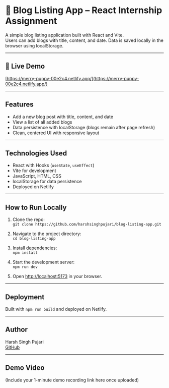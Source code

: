 # 📝 Blog Listing App – React Internship Assignment

A simple blog listing application built with React and Vite.  
Users can add blogs with title, content, and date. Data is saved locally in the browser using localStorage.

---

## 🔗 Live Demo

[https://merry-puppy-00e2c4.netlify.app/](https://merry-puppy-00e2c4.netlify.app/)

---

## Features

- Add a new blog post with title, content, and date  
- View a list of all added blogs  
- Data persistence with localStorage (blogs remain after page refresh)  
- Clean, centered UI with responsive layout  

---

## Technologies Used

- React with Hooks (`useState`, `useEffect`)  
- Vite for development  
- JavaScript, HTML, CSS  
- localStorage for data persistence  
- Deployed on Netlify  

---

## How to Run Locally

1. Clone the repo:  
   `git clone https://github.com/harshsinghpujari/blog-listing-app.git`

2. Navigate to the project directory:  
   `cd blog-listing-app`

3. Install dependencies:  
   `npm install`

4. Start the development server:  
   `npm run dev`

5. Open [http://localhost:5173](http://localhost:5173) in your browser.

---

## Deployment

Built with `npm run build` and deployed on Netlify.

---

## Author

Harsh Singh Pujari  
[GitHub](https://github.com/harshsinghpujari)

---

## Demo Video

(Include your 1-minute demo recording link here once uploaded)

